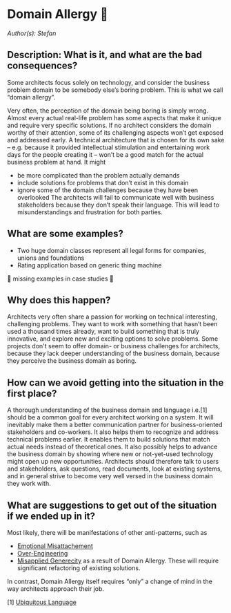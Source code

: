 # Domain Allergy 🚧
*Author(s): Stefan*

## Description: What is it, and what are the bad consequences?
Some architects focus solely on technology, and consider the business problem domain to be somebody else’s boring problem. This is what we call “domain allergy”.

Very often, the perception of the domain being boring is simply wrong. Almost every actual real-life problem has some aspects that make it unique and require very specific solutions. If no architect considers the domain worthy of their attention, some of its challenging aspects won’t get exposed and addressed early. 
A technical architecture that is chosen for its own sake – e.g. because it provided intellectual stimulation and entertaining work days for the people creating it – won’t be a good match for the actual business problem at hand. It might
* be more complicated than the problem actually demands
* include solutions for problems that don’t exist in this domain 
* ignore some of the domain challenges because they have been overlooked
The architects will fail to communicate well with business stakeholders because they don’t speak their language. This will lead to misunderstandings and frustration for both parties.

## What are some examples?
- Two huge domain classes represent all legal forms for companies, unions and foundations
- Rating application based on generic thing machine

🚧 missing examples in case studies 🚧

## Why does this happen?
Architects very often share a passion for working on technical interesting, challenging problems. They want to work with something that hasn’t been used a thousand times already, want to build something that is truly innovative, and explore new and exciting options to solve problems. Some projects don't seem to offer domain- or business challenges for architects, because they lack deeper understanding of the business domain, because they perceive the business domain as boring.

## How can we avoid getting into the situation in the first place?
A thorough understanding of the business domain and language i.e.[1] should be a common goal for every architect working on a system. It will inevitably make them a better communication partner for business-oriented stakeholders and co-workers. It also helps them to recognize and address technical problems earlier. It enables them to build solutions that match actual needs instead of theoretical ones. It also possibly helps to advance the business domain by showing where new or not-yet-used technology might open up new opportunities. Architects should therefore talk to users and stakeholders, ask questions, read documents, look at existing systems, and in general strive to become very well versed in the business domain they work with.

## What are suggestions to get out of the situation if we ended up in it?
Most likely, there will be manifestations of other anti-patterns, such as 
* [Emotional Misattachement](../patterns/emotional_misattachement.md)
* [Over-Engineering](../patterns/over_engineering.md)
* [Misapplied Generecity](../patterns/misapplied_generecity.md)
as a result of Domain Allergy. These will require significant refactoring of existing solutions. 

In contrast, Domain Allergy itself requires “only” a change of mind in the way architects approach their job.

[1] [Ubiquitous	Language](https://www.domainlanguage.com/wp-content/uploads/2016/05/DDD_Reference_2015-03.pdf)

